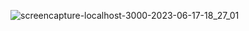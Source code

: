 ![screencapture-localhost-3000-2023-06-17-18_27_01](https://github.com/itsashishsahu/next13-deepmtrx)
